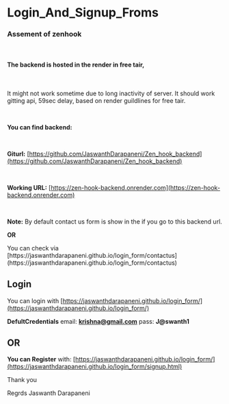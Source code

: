 # Login_And_Signup_Froms
### Assement of zenhook 
<br>

#### The backend is hosted in the render in free tair,
<br>

<p>It might not work sometime due to long inactivity of server. It should work gitting api, 59sec delay, based on render guildlines for free tair.</p>

<br>

**You can find backend:**

<br>

**Giturl:** [https://github.com/JaswanthDarapaneni/Zen_hook_backend](https://github.com/JaswanthDarapaneni/Zen_hook_backend)

<br>

**Working URL:** [https://zen-hook-backend.onrender.com](https://zen-hook-backend.onrender.com)

<br>

**Note:** By default contact us form is show in the if you go to this backend url. 

**OR**

<p> You can check via [https://jaswanthdarapaneni.github.io/login_form/contactus](https://jaswanthdarapaneni.github.io/login_form/contactus) </p>

## Login

You can login with [https://jaswanthdarapaneni.github.io/login_form/](https://jaswanthdarapaneni.github.io/login_form/)

**DefultCredentials**
email: <strong> krishna@gmail.com</strong>
pass: <strong>J@swanth1</strong>

##  OR 

**You can Register**
with:  [https://jaswanthdarapaneni.github.io/login_form/](https://jaswanthdarapaneni.github.io/login_form/signup.html)


Thank you

Regrds
Jaswanth Darapaneni



